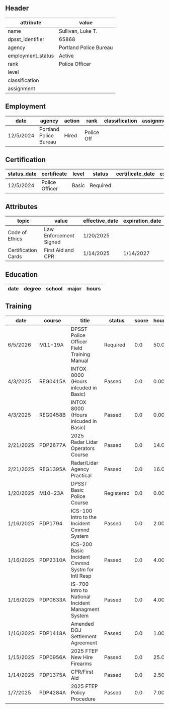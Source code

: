 ## Header
| attribute | value |
| --------- | ----- |
| name | Sullivan, Luke T. |
| dpsst_identifier | 65868 |
| agency | Portland Police Bureau |
| employment_status | Active |
| rank | Police Officer |
| level |  |
| classification |  |
| assignment |  |
## Employment
| date | agency | action | rank | classification | assignment |
| ---- | ------ | ------ | ---- | -------------- | ---------- |
| 12/5/2024 | Portland Police Bureau | Hired | Police Off |  |  |
## Certification
| status_date | certificate | level | status | certificate_date | expiration_date | probation_date |
| ----------- | ----------- | ----- | ------ | ---------------- | --------------- | -------------- |
| 12/5/2024 | Police Officer | Basic | Required |  |  | 6/5/2026 |
## Attributes
| topic | value | effective_date | expiration_date |
| ----- | ----- | -------------- | --------------- |
| Code of Ethics | Law Enforcement Signed | 1/20/2025 |  |
| Certification Cards | First Aid and CPR | 1/14/2025 | 1/14/2027 |
## Education
| date | degree | school | major | hours |
| ---- | ------ | ------ | ----- | ----- |
## Training
| date | course | title | status | score | hours |
| ---- | ------ | ----- | ------ | ----- | ----- |
| 6/5/2026 | M11-19A | DPSST Police Officer Field Training Manual | Required | 0.0 | 50.00 |
| 4/3/2025 | REG0415A | INTOX 8000 (Hours inlcuded in Basic) | Passed | 0.0 | 0.00 |
| 4/3/2025 | REG0458B | INTOX 8000 (Hours inlcuded in Basic) | Passed | 0.0 | 0.00 |
| 2/21/2025 | PDP2677A | 2025 Radar Lidar Operators Course | Passed | 0.0 | 14.00 |
| 2/21/2025 | REG1395A | Radar/Lidar Agency Practical | Passed | 0.0 | 16.00 |
| 1/20/2025 | M10-23A | DPSST Basic Police Course | Registered | 0.0 | 0.00 |
| 1/16/2025 | PDP1794 | ICS-100 Intro to the Incident Cmmnd System | Passed | 0.0 | 2.00 |
| 1/16/2025 | PDP2310A | ICS-200 Basic Incident Cmmnd Systm for Intl Resp | Passed | 0.0 | 4.00 |
| 1/16/2025 | PDP0633A | IS-700 Intro to National Incident Managment System | Passed | 0.0 | 4.00 |
| 1/16/2025 | PDP1418A | Amended DOJ Settlement Agreement | Passed | 0.0 | 1.00 |
| 1/15/2025 | PDP0956A | 2025 FTEP New Hire Firearms | Passed | 0.0 | 25.00 |
| 1/14/2025 | PDP1375A | CPR/First Aid | Passed | 0.0 | 2.50 |
| 1/7/2025 | PDP4284A | 2025 FTEP Policy  Procedure | Passed | 0.0 | 7.00 |
